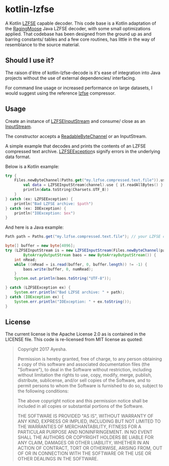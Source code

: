 # kotlin-lzfse

A Kotlin [LZFSE](https://github.com/lzfse/lzfse) capable decoder. This code base is a Kotlin adaptation of the [RagingMoose](https://github.com/horrorho/RagingMoose) Java LZFSE decoder, with some small optimizations applied. That codebase has been designed from the ground up as and barring constants/ tables and a few core routines, has little in the way of resemblance to the source material.

## Should I use it?

The raison d'être of kotlin-lzfse-decode is it's ease of integration into Java projects without the use of external dependencies/ interfacing.

For command line usage or increased performance on large datasets, I would suggest using the reference [lzfse](https://github.com/lzfse/lzfse) compressor.

## Usage

Create an instance of [LZFSEInputStream](https://github.com/RADAR-base/kotlin-lzfse-decode/blob/master/src/main/java/org/radarbase/io/lzfse/LZFSEInputStream.java) and consume/ close as an [InputStream](https://docs.oracle.com/javase/8/docs/api/java/io/InputStream.html).

The constructor accepts a [ReadableByteChannel](https://docs.oracle.com/javase/8/docs/api/java/nio/channels/ReadableByteChannel.html) or an InputStream.

A simple example that decodes and prints the contents of an LZFSE compressed text archive. [LZFSEException](https://github.com/RADAR-base/kotlin-lzfse-decompress/blob/master/src/main/java/org/radarbase/io/lzfse/LZFSEException.java)s signify errors in the underlying data format.

Below is a Kotlin example:

```kotlin
try {
    Files.newByteChannel(Paths.get("my.lzfse.compressed.text.file")).use { channel ->
        val data = LZFSEInputStream(channel).use { it.readAllBytes() }
        println(data.toString(Charsets.UTF_8))
    }
} catch (ex: LZFSEException) {
    println("Bad LZFSE archive: $path")
} catch (ex: IOException) {
    println("IOException: $ex")
}
```

And here is a Java example:

```java
Path path = Paths.get("my.lzfse.compressed.text.file"); // your LZFSE compressed text file here

byte[] buffer = new byte[4096];
try (LZFSEInputStream is = new LZFSEInputStream(Files.newByteChannel(path));
        ByteArrayOutputStream baos = new ByteArrayOutputStream()) {
    int nRead;
    while ((nRead = is.read(buffer, 0, buffer.length)) != -1) {
        baos.write(buffer, 0, numRead);
    }
    System.out.println(baos.toString("UTF-8"));

} catch (LZFSEException ex) {
    System.err.println("Bad LZFSE archive: " + path);
} catch (IOException ex) {
    System.err.println("IOException: " + ex.toString());
}
```

## License

The current license is the Apache License 2.0 as is contained in the LICENSE file. This code is re-licensed from MIT license as quoted:

> Copyright 2017 Ayesha.
>
> Permission is hereby granted, free of charge, to any person obtaining a copy
of this software and associated documentation files (the "Software"), to deal
in the Software without restriction, including without limitation the rights
to use, copy, modify, merge, publish, distribute, sublicense, and/or sell
copies of the Software, and to permit persons to whom the Software is
furnished to do so, subject to the following conditions:
>
> The above copyright notice and this permission notice shall be included in
all copies or substantial portions of the Software.
>
> THE SOFTWARE IS PROVIDED "AS IS", WITHOUT WARRANTY OF ANY KIND, EXPRESS OR
IMPLIED, INCLUDING BUT NOT LIMITED TO THE WARRANTIES OF MERCHANTABILITY,
FITNESS FOR A PARTICULAR PURPOSE AND NONINFRINGEMENT. IN NO EVENT SHALL THE
AUTHORS OR COPYRIGHT HOLDERS BE LIABLE FOR ANY CLAIM, DAMAGES OR OTHER
LIABILITY, WHETHER IN AN ACTION OF CONTRACT, TORT OR OTHERWISE, ARISING FROM,
OUT OF OR IN CONNECTION WITH THE SOFTWARE OR THE USE OR OTHER DEALINGS IN
THE SOFTWARE.
 ```
